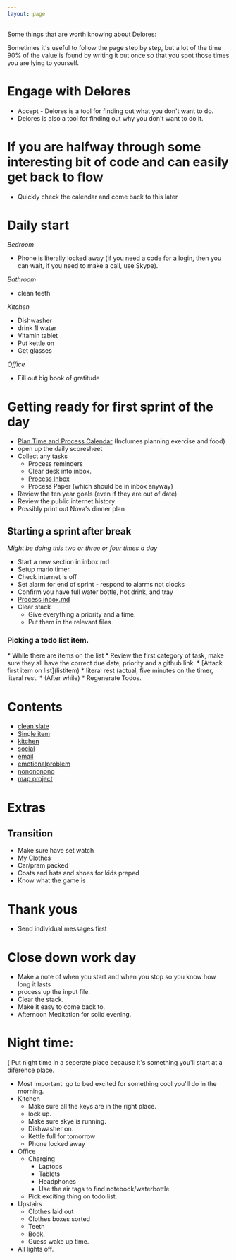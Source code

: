 ```yaml
---
layout: page
---
```


Some things that are worth knowing about Delores: 

Sometimes it's useful to follow the page step by step, but a lot of the time 90% of the value is found by writing it out once so that you spot those times you are lying to yourself. 

<!-- Limit the amount of internet needed early on --> 
<div id="score">
<script>
</script>
</div>


# Engage with Delores 
* Accept - Delores is a tool for finding out what you don't want to do. 
* Delores is also a tool for finding out why you don't want to do it. 

# If you are halfway through some interesting bit of code and can easily get back to flow
* Quickly check the calendar and come back to this later

# Daily start

_Bedroom_
* Phone is literally locked away (if you need a code for a login, then you can wait, if you need to make a call, use Skype).

_Bathroom_
* clean teeth 

_Kitchen_
* Dishwasher
* drink 1l water
* Vitamin tablet
* Put kettle on 
* Get glasses

_Office_
* Fill out big book of gratitude

# Getting ready for first sprint of the day
* [Plan Time and Process Calendar](process_calendar) (Inclumes planning exercise and food) <!--Because something might be urgent --> 
* open up the daily scoresheet
* Collect any tasks
  * Process reminders
  * Clear desk into inbox. 
  * [Process Inbox](process_inbox)
  * Process Paper (which should be in inbox anyway)
* Review the ten year goals (even if they are out of date) 
* Review the public internet history
* Possibly print out Nova's dinner plan

## Starting a sprint after break
_Might be doing this two or three or four times a day_ 
* Start a new section in  inbox.md 
* Setup mario timer. 
* Check internet is off <!--Turn on redirector (consider opening social media stack).-->
* Set alarm for end of sprint - respond to alarms not clocks 
* Confirm you have full water bottle, hot drink, and tray 
* [Process inbox.md](process_notes)
* Clear stack 
  * Give everything a priority and a time. 
  * Put them in the relevant files 

### Picking a todo list item. 
<ul>
 </ul> 
* While there are items on the list 
  * Review the first category of task, make sure they all have the correct due date, priority and a github link. 
  * [Attack first item on list](listitem)
  * literal rest (actual, five minutes on the timer, literal rest. 
* (After while) 
  * Regenerate Todos. 

<ul>
<div id="tasks"></div>
 </ul> 
<script>


function copy(){
navigator.clipboard.writeText(`
* Clear desk into inbox. 
* [Process Inbox](process_inbox)
* Process Paper
* Process reminders
* Process Couple Reminders.
* Process/Delete files in fileless `) 
}


</script>


# Contents 
* [clean slate](clean_slate)
* [Single item](listitem)
* [kitchen](clean_kitchen)
* [social](social)
* [email](email)
* [emotionalproblem](emotionalproblem)
* [nonononono](nonononono)
* [map project](map_project)


# Extras 

## Transition 
* Make sure have set watch 
* My Clothes 
* Car/pram packed 
* Coats and hats and shoes for kids preped
* Know what the game is 



# Thank yous 
* Send individual messages first

# Close down work day 
* Make a note of when you start and when you stop so you know how long it lasts
* process up the input file. 
* Clear the stack. 
* Make it easy to come back to. 
* Afternoon Meditation for solid evening.  

# Night time: 
( Put night time in a seperate place because it's something you'll start at a diference place. 
* Most important: go to bed excited for something cool you'll do in the morning. 
* Kitchen 
  * Make sure all the keys are in the right place. 
  * lock up. 
  * Make sure skye is running. 
  * Dishwasher on. 
  * Kettle full for tomorrow 
  * Phone locked away
* Office
  * Charging
    * Laptops
    * Tablets
    * Headphones
    * Use the air tags to find notebook/waterbottle  
  * Pick exciting thing on todo list. 
* Upstairs
  * Clothes laid out
  * Clothes boxes sorted
  * Teeth 
  * Book. 
  * Guess wake up time. 
* All lights off. 

<div>
<script>
setup();
</script>
</div>
